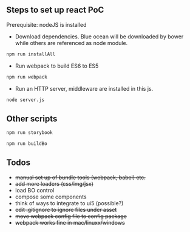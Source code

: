 Steps to set up react PoC
--------------
Prerequisite: nodeJS is installed

 * Download dependencies. Blue ocean will be downloaded by bower while others are referenced as node module.
```sh
npm run installAll
```
 * Run webpack to build ES6 to ES5
```sh
npm run webpack
```
 * Run an HTTP server, middleware are installed in this js.
```sh
node server.js
```

Other scripts
--------------
```sh
npm run storybook
```

```sh
npm run buildBo
```

Todos
--------------
* ~~manual set up of bundle tools (webpack, babel) etc.~~
* ~~add more loaders (css/img/jsx)~~
* load BO control
* compose some components
* think of ways to integrate to ui5 (possible?)
* ~~edit .gitignore to ignore files under asset~~
* ~~move webpack config file to config package~~
* ~~webpack works fine in mac/linuxx/windows~~